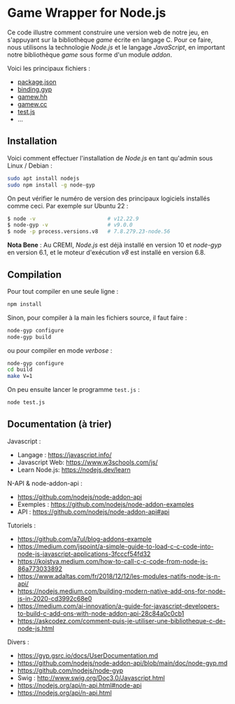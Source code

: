 # Game Wrapper for Node.js

Ce code illustre comment construire une version web de notre jeu, en s'appuyant
sur la bibliothèque *game* écrite en langage C. Pour ce faire, nous utilisons la
technologie *Node.js* et le langage *JavaScript*, en important notre
bibliothèque *game* sous forme d'un module *addon*.

Voici les principaux fichiers :

* [package.json](package.json)
* [binding.gyp](binding.gyp)
* [gamew.hh](gamew.hh)
* [gamew.cc](gamew.cc)
* [test.js](test.js)
* ...

## Installation

Voici comment effectuer l'installation de *Node.js* en tant qu'admin sous Linux / Debian :

```bash
sudo apt install nodejs
sudo npm install -g node-gyp
```

On peut vérifier le numéro de version des principaux logiciels installés comme
ceci. Par exemple sur Ubuntu 22 :

```bash
$ node -v                       # v12.22.9
$ node-gyp -v                   # v9.0.0
$ node -p process.versions.v8   # 7.8.279.23-node.56
```

**Nota Bene** : Au CREMI, *Node.js* est déjà installé en version 10 et
*node-gyp* en version 6.1, et le moteur d'exécution *v8* est installé en version
6.8.

## Compilation

Pour tout compiler en une seule ligne :

```bash
npm install
```

Sinon, pour compiler à la main les fichiers source, il faut faire :

```bash
node-gyp configure
node-gyp build
```

ou pour compiler en mode *verbose* :

```bash
node-gyp configure
cd build
make V=1
```

On peu ensuite lancer le programme `test.js` :

```bash
node test.js
```

## Documentation (à trier)

Javascript :

* Langage : <https://javascript.info/>
* Javascript Web: <https://www.w3schools.com/js/>
* Learn Node.js: <https://nodejs.dev/learn>

N-API & node-addon-api :

* <https://github.com/nodejs/node-addon-api>
* Exemples : <https://github.com/nodejs/node-addon-examples>
* API : <https://github.com/nodejs/node-addon-api#api>

Tutoriels :

* <https://github.com/a7ul/blog-addons-example>
* <https://medium.com/jspoint/a-simple-guide-to-load-c-c-code-into-node-js-javascript-applications-3fcccf54fd32>
* <https://koistya.medium.com/how-to-call-c-c-code-from-node-js-86a773033892>
* <https://www.adaltas.com/fr/2018/12/12/les-modules-natifs-node-js-n-api/>
* <https://nodejs.medium.com/building-modern-native-add-ons-for-node-js-in-2020-cd3992c68e0>
* <https://medium.com/ai-innovation/a-guide-for-javascript-developers-to-build-c-add-ons-with-node-addon-api-28c84a0c0cb1>
* <https://askcodez.com/comment-puis-je-utiliser-une-bibliotheque-c-de-node-js.html>

Divers :

* <https://gyp.gsrc.io/docs/UserDocumentation.md>
* <https://github.com/nodejs/node-addon-api/blob/main/doc/node-gyp.md>
* <https://github.com/nodejs/node-gyp>
* Swig : <http://www.swig.org/Doc3.0/Javascript.html>
* <https://nodejs.org/api/n-api.html#node-api>
* <https://nodejs.org/api/n-api.html>

